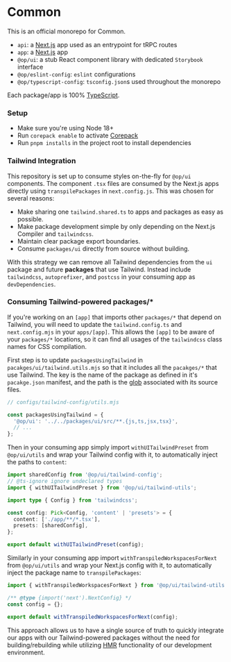 # Common

This is an official monorepo for Common.

- `api`: a [Next.js](https://nextjs.org/) app used as an entrypoint for tRPC routes
- `app`: a [Next.js](https://nextjs.org/) app
- `@op/ui`: a stub React component library with dedicated `Storybook` interface
- `@op/eslint-config`: `eslint` configurations
- `@op/typescript-config`: `tsconfig.json`s used throughout the monorepo

Each package/app is 100% [TypeScript](https://www.typescriptlang.org/).

### Setup

- Make sure you're using Node 18+
- Run `corepack enable` to activate [Corepack](https://nodejs.org/api/corepack.html)
- Run `pnpm installs` in the project root to install dependencies

### Tailwind Integration

This repository is set up to consume styles on-the-fly for `@op/ui` components. The component `.tsx` files are consumed by the Next.js apps directly using `transpilePackages` in `next.config.js`. This was chosen for several reasons:

- Make sharing one `tailwind.shared.ts` to apps and packages as easy as possible.
- Make package development simple by only depending on the Next.js Compiler and `tailwindcss`.
- Maintain clear package export boundaries.
- Consume `packages/ui` directly from source without building.

With this strategy we can remove all Tailwind dependencies from the `ui` package and future **packages** that use Tailwind. Instead include `tailwindcss`, `autoprefixer`, and `postcss` in your consuming app as `devDependencies`.

### Consuming Tailwind-powered packages/\*

If you're working on an `[app]` that imports other `packages/*` that depend on Tailwind, you will need to update the `tailwind.config.ts` and `next.config.mjs` in your `apps/[app]`. This allows the `[app]` to be aware of your `packages/*` locations, so it can find all usages of the `tailwindcss` class names for CSS compilation.

First step is to update `packagesUsingTailwind` in `pacakges/ui/tailwind.utils.mjs` so that it includes all the `pacakges/*` that use Tailwind. The key is the name of the package as defined in it's `pacakge.json` manifest, and the path is the [glob](<https://en.wikipedia.org/wiki/Glob_(programming)>) associated with its source files.

```ts
// configs/tailwind-config/utils.mjs

const packagesUsingTailwind = {
  '@op/ui': '../../packages/ui/src/**.{js,ts,jsx,tsx}',
  // ...
};
```

Then in your consuming app simply import `withUITailwindPreset` from `@op/ui/utils` and wrap your Tailwind config with it, to automatically inject the paths to `content`:

```ts
import sharedConfig from '@op/ui/tailwind-config';
// @ts-ignore ignore undeclared types
import { withUITailwindPreset } from '@op/ui/tailwind-utils';

import type { Config } from 'tailwindcss';

const config: Pick<Config, 'content' | 'presets'> = {
  content: ['./app/**/*.tsx'],
  presets: [sharedConfig],
};

export default withUITailwindPreset(config);
```

Similarly in your consuming app import `withTranspiledWorkspacesForNext` from `@op/ui/utils` and wrap your Next.js config with it, to automatically inject the package name to `transpilePackages`:

```ts
import { withTranspiledWorkspacesForNext } from '@op/ui/tailwind-utils';

/** @type {import('next').NextConfig} */
const config = {};

export default withTranspiledWorkspacesForNext(config);
```

This approach allows us to have a single source of truth to quickly integrate our apps with our Tailwind-powered packages without the need for building/rebuilding while utilizing [HMR](https://webpack.js.org/concepts/hot-module-replacement/) functionality of our development environment.
